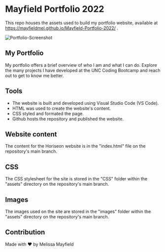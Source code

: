 # Mayfield Portfolio 2022

 This repo houses the assets used to build my portfolio website, available at https://mayfieldmel.github.io/Mayfield-Portfolio-2022/ .

 ![Portfolio-Screenshot](./assets/images/web_version.png "Mayfield Portfolio")

 ## My Portfolio

My portfolio offers a brief overview of who I am and what I can do. Explore the many projects I have developed at the UNC Coding Bootcamp and reach out to get to know me better.

## Tools

* The website is built and developed using Visual Studio Code (VS Code). 
* HTML was used to create the website's content.
* CSS styled and formated the page. 
* Github hosts the repository and published the website.

## Website content

The content for the Horiseon website is in the "index.html" file on the repository's main branch.

## CSS

The CSS stylesheet for the site is stored in the "CSS" folder within the "assets" directory on the repository's main branch. 

## Images

The images used on the site are stored in the "images" folder within the "assets" directory on the repository's main branch.

## Contribution

Made with ❤️ by Melissa Mayfield